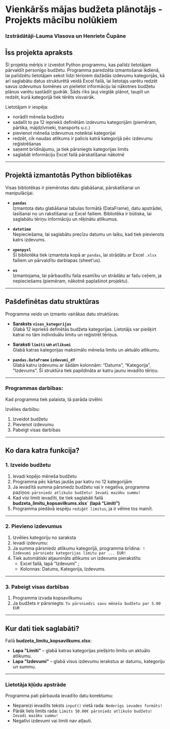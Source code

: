 # Vienkāršs mājas budžeta plānotājs - Projekts mācību nolūkiem
### Izstrādātāji-Lauma Vlasova un Henriete Čupāne ###
## Īss projekta apraksts

Šī projekta mērķis ir izveidot Python programmu, kas palīdz lietotājam pārvaldīt personīgo budžetu. Programma paredzēta izmantošanai ikdienā, lai palīdzētu lietotājam sekot līdzi tēriņiem dažādās izdevumu kategorijās, kā arī saglabātu datus strukturētā veidā Excel failā, lai lietotajs varētu redzēt savus izdevumus šomēnes un pielietot informāciju lai nākotnes budžetu plānus varētu sastādīt gudrāk. Šāds rīks ļauj vieglāk plānot, taupīt un redzēt, kurā kategorijā tiek tērēts visvairāk.

Lietotājam ir iespēja:
- norādīt mēneša budžetu
- sadalīt to pa 12 iepriekš definētām izdevumu kategorijām (piemēram, pārtika, mājdzīvnieki, transports u.c.)
- pievienot mēneša izdevumus noteiktai kategorijai
- redzēt, cik naudas atlikums ir palicis katrā kategorijā pēc izdevumu reģistrēšanas
- saņemt brīdinājumu, ja tiek pārsniegts kategorijas limits
- saglabāt informāciju Excel failā pārskatīšanai nākotnē

---

## Projektā izmantotās Python bibliotēkas
Visas bibliotēkas ir piemērotas datu glabāšanai, pārskatīšanai un manipulācijai.

- **`pandas`**  
  Izmantota datu glabāšanai tabulas formātā (DataFrame), datu apstrādei, lasīšanai no un rakstīšanai uz Excel failiem. Bibliotēka ir būtiska, lai saglabātu tēriņu informāciju un rēķinātu atlikumus.

- **`datetime`**  
  Nepieciešama, lai saglabātu precīzu datumu un laiku, kad tiek pievienots katrs izdevums.

- **`openpyxl`**  
  Šī bibliotēka tiek izmantota kopā ar `pandas`, lai strādātu ar Excel `.xlsx` failiem un pārvaldītu darblapas (sheet'us).

- **`os`**  
  Izmantojama, lai pārbaudītu faila esamību un strādātu ar failu ceļiem, ja nepieciešams (piemēram, nākotnē paplašinot projektu).

---

## Pašdefinētas datu struktūras

Programma veido un izmanto vairākas datu struktūras:

- **Saraksts `visas_kategorijas`**  
  Glabā 12 iepriekš definētās budžeta kategorijas. Lietotājs var piešķirt katrai no tām individuālu limitu un reģistrēt tēriņus.

- **Saraksti `limiti` un `atlikumi`**  
  Glabā katras kategorijas maksimālo mēneša limitu un aktuālo atlikumu.

- **`pandas.DataFrame` `izdevumi_df`**  
  Glabā katru izdevumu ar šādām kolonnām: “Datums”, “Kategorija”, “Izdevums”. Šī struktūra tiek papildināta ar katru jaunu ievadīto tēriņu.

---

### Programmas darbības:

Kad programma tiek palaista, tā parāda izvēlni:

Izvēlies darbību:
1. Izveidot budžetu
2. Pievienot izdevumu
3. Pabeigt visas darbības
---

## Ko dara katra funkcija?
### 1. Izveido budžetu

1. Ievadi kopējo mēneša budžetu
2. Programma pēc kārtas jautās par katru no 12 kategorijām
3. Ja ievadītā summa pārsniedz budžetu vai ir negatīva, programma paziņos: `pārsniedz atlikušo budžetu! Ievadi mazāku summu!`
4. Kad visi limiti ievadīti, tie tiek saglabāti failā **budzeta_limitu_kopsavilkums.xlsx` (lapā “Limiti”)**
5. Programma piedāvā iespēju `rediģēt limitus`, ja ir vēlme tos mainīt.
---
### 2. Pievieno izdevumus

1. Izvēlies kategoriju no saraksta
2. Ievadi izdevumu:
3. Ja summa pārsniedz atlikumu kategorijā, programma brīdina:` ! Izdevumi pārsniedz kategorijas limitu par ... EUR!`
4. Tiek automātiski atjaunināts atlikums un izdevums pierakstīts:
   - Excel failā, lapā “Izdevumi” ;
   - Kolonnas: Datums, Kategorija, Izdevums.
---
### 3. Pabeigt visas darbības

1. Programma izvada kopsavilkumu
2. Ja budžets ir pārsniegts: `Tu pārsniedzi savu mēneša budžetu par 5.00 EUR`
---

## Kur dati tiek saglabāti?

Failā **budzeta_limitu_kopsavilkums.xlsx**:

- **Lapa "Limiti"** – glabā katras kategorijas piešķirto limitu un aktuālo atlikumu.
- **Lapa "Izdevumi"** – glabā visus izdevumu ierakstus ar datumu, kategoriju un summu.
---

### Lietotāja kļūdu apstrāde

Programma pati pārbauda ievadīto datu korektumu:

- Nepareizi ievadīts teksts `input()` vietā rada: `Nederīgs ievades formāts!`
- Pārāk liels limits rada: `Limits 50.00€ pārsniedz atlikušo budžetu! Ievadi mazāku summu!`
- Negatīvi izdevumi vai limiti nav atļauti.

